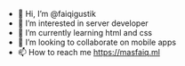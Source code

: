 - 👋 Hi, I’m @faiqigustik
- 👀 I’m interested in server developer
- 🌱 I’m currently learning html and css
- 💞️ I’m looking to collaborate on mobile apps
- 📫 How to reach me https://masfaiq.ml

<!---
faiqigustik/faiqigustik is a ✨ special ✨ repository because its `README.md` (this file) appears on your GitHub profile.
You can click the Preview link to take a look at your changes.
--->
